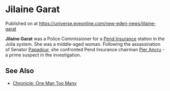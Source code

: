 # Jilaine Garat
Published on  at https://universe.eveonline.com/new-eden-news/jilaine-garat

**Jilaine Garat** was a Police Commissioner for a [Pend Insurance](3MEqbUgJsCwlfehyXJFrFN) station in the Jolia system. She
was a middle-aged woman. Following the assassination of Senator [Papadour](69n0W6mbkdWGRzBYwHrUSZ), she confronted Pend Insurance chairman
[Pier Ancru](2fdZpSsjWYSud97xTSA3k) - a prime suspect in the
investigation.

See Also
--------
- [Chronicle: One Man Too Many](1EoswLx2Cj8ztUuwV1WIFT)
